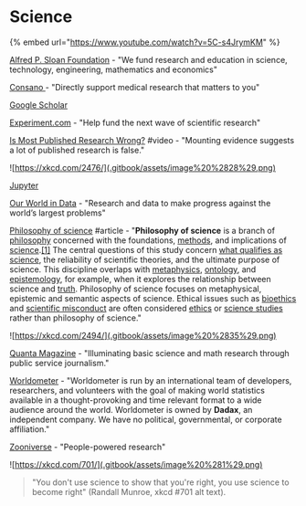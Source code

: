 # Science

{% embed url="https://www.youtube.com/watch?v=5C-s4JrymKM" %}

[Alfred P. Sloan Foundation](https://sloan.org/) - "We fund research and education in science, technology, engineering, mathematics and economics"

[Consano ](https://consano.org/)- "Directly support
 medical research that
 matters to you"

[Google Scholar](https://scholar.google.com/)

[Experiment.com](https://experiment.com/) - "Help fund the next wave of scientific research"

[Is Most Published Research Wrong?](https://www.youtube.com/watch?v=42QuXLucH3Q) \#video - "Mounting evidence suggests a lot of published research is false."

![https://xkcd.com/2476/](.gitbook/assets/image%20%2828%29.png)

[Jupyter](https://jupyter.org/)

[Our World in Data](https://ourworldindata.org/) - "Research and data to make progress against the world’s largest problems"

[Philosophy of science](https://en.wikipedia.org/wiki/Philosophy_of_science) \#article - "**Philosophy of science** is a branch of [philosophy](https://en.wikipedia.org/wiki/Philosophy) concerned with the foundations, [methods](https://en.wikipedia.org/wiki/Methodology), and implications of [science](https://en.wikipedia.org/wiki/Science).[\[1\]](https://en.wikipedia.org/wiki/Philosophy_of_science#cite_note-1) The central questions of this study concern [what qualifies as science](https://en.wikipedia.org/wiki/Demarcation_problem), the reliability of scientific theories, and the ultimate purpose of science. This discipline overlaps with [metaphysics](https://en.wikipedia.org/wiki/Metaphysics), [ontology](https://en.wikipedia.org/wiki/Ontology), and [epistemology](https://en.wikipedia.org/wiki/Epistemology), for example, when it explores the relationship between science and [truth](https://en.wikipedia.org/wiki/Truth). Philosophy of science focuses on metaphysical, epistemic and semantic aspects of science. Ethical issues such as [bioethics](https://en.wikipedia.org/wiki/Bioethics) and [scientific misconduct](https://en.wikipedia.org/wiki/Scientific_misconduct) are often considered [ethics](https://en.wikipedia.org/wiki/Ethics) or [science studies](https://en.wikipedia.org/wiki/Science_studies) rather than philosophy of science."

![https://xkcd.com/2494/](.gitbook/assets/image%20%2835%29.png)

[Quanta Magazine](https://www.quantamagazine.org/) - "Illuminating basic science and math research through public service journalism."

[Worldometer](https://www.worldometers.info/) - "Worldometer is run by an international team of developers, researchers, and volunteers with the goal of making world statistics available in a thought-provoking and time relevant format to a wide audience around the world. Worldometer is owned by **Dadax**, an independent company. We have no political, governmental, or corporate affiliation."

[Zooniverse](https://www.zooniverse.org/) - "People-powered research"

![https://xkcd.com/701/](.gitbook/assets/image%20%281%29.png)

> "You don't use science to show that you're right, you use science to become right" \(Randall Munroe, xkcd \#701 alt text\).

